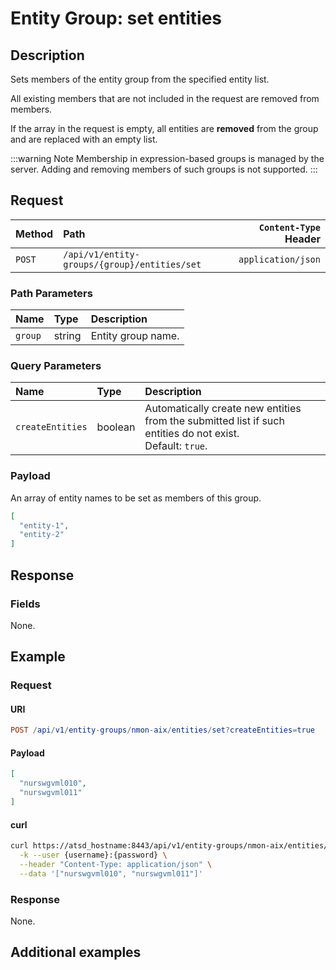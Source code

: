 # Entity Group: set entities

## Description

Sets members of the entity group from the specified entity list.

All existing members that are not included in the request are removed from members.

If the array in the request is empty, all entities are **removed** from the group and are replaced with an empty list.

:::warning Note
Membership in expression-based groups is managed by the server. Adding and removing members of such groups is not supported.
:::

## Request

| Method | Path | `Content-Type` Header|
|:---|:---|---:|
| `POST` | `/api/v1/entity-groups/{group}/entities/set` | `application/json` |

### Path Parameters

|**Name**|**Type**|**Description**|
|:---|:---|:---|
| `group` |string|Entity group name.|

### Query Parameters

|**Name**|**Type**|**Description**|
|:---|:---|:---|
| `createEntities` | boolean | Automatically create new entities from the submitted list if such entities do not exist.<br>Default: `true`. |

### Payload

An array of entity names to be set as members of this group.

```json
[
  "entity-1",
  "entity-2"
]
```

## Response

### Fields

None.

## Example

### Request

#### URI

```elm
POST /api/v1/entity-groups/nmon-aix/entities/set?createEntities=true
```

#### Payload

```json
[
  "nurswgvml010",
  "nurswgvml011"
]
```

#### curl

```bash
curl https://atsd_hostname:8443/api/v1/entity-groups/nmon-aix/entities/set?createEntities=true \
  -k --user {username}:{password} \
  --header "Content-Type: application/json" \
  --data '["nurswgvml010", "nurswgvml011"]'
```

### Response

None.

## Additional examples
